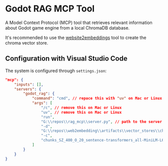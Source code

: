 # Godot RAG MCP Tool

A Model Context Protocol (MCP) tool that retrieves relevant information about Godot game engine from a local ChromaDB database.

It's recommended to use the [website2embeddings](https://github.com/zivshek/website2embeddings) tool to create the chroma vector store.

## Configuration with Visual Studio Code

The system is configured through `settings.json`:

```json
"mcp": {
    "inputs": [],
    "servers": {
        "godot_rag": {
            "command": "cmd", // repace this with "uv" on Mac or Linux
            "args": [
                "/c", // remove this on Mac or Linux
                "uv", // remove this on Mac or Linux
                "run",
                "G:\\repos\\rag_mcp\\server.py", // path to the server script
                "-d",
                "G:\\repos\\web2embedding\\artifacts\\vector_stores\\chroma_db", // path to the chroma_db
                "-c",
                "chunks_SZ_400_O_20_sentence-transformers_all-MiniLM-L6-v2" // name of the collection in the chroma_db
            ]
        }
    }
}
```